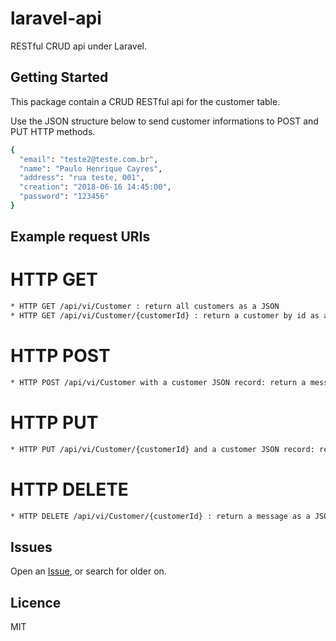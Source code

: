 # laravel-api
RESTful CRUD api under Laravel.

## Getting Started
This package contain a CRUD RESTful api for the customer table. 

Use the JSON structure below to send customer informations to POST and PUT HTTP methods.
```sh
{
  "email": "teste2@teste.com.br",
  "name": "Paulo Henrique Cayres",
  "address": "rua teste, 001",
  "creation": "2018-06-16 14:45:00",
  "password": "123456"
}
```
## Example request URIs
# HTTP GET
```sh
* HTTP GET /api/vi/Customer : return all customers as a JSON
* HTTP GET /api/vi/Customer/{customerId} : return a customer by id as a JSON
```
# HTTP POST
```sh
* HTTP POST /api/vi/Customer with a customer JSON record: return a message as a JSON
```
# HTTP PUT
```sh
* HTTP PUT /api/vi/Customer/{customerId} and a customer JSON record: return a message as a JSON
```
# HTTP DELETE
```sh
* HTTP DELETE /api/vi/Customer/{customerId} : return a message as a JSON
```
## Issues
Open an [Issue](https://github.com/phcayres/ljasper/issues), or search for older on.

## Licence
MIT
